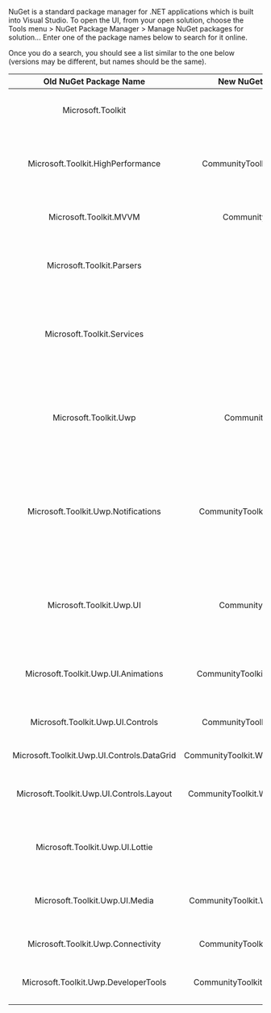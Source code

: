 NuGet is a standard package manager for .NET applications which is built into Visual Studio. To open the UI, from your open solution, choose the Tools menu > NuGet Package Manager > Manage NuGet packages for solution... Enter one of the package names below to search for it online.

Once you do a search, you should see a list similar to the one below (versions may be different, but names should be the same).


| **Old NuGet Package Name**      | **New NuGet Package Name** | **Description** |
| :-------------: | :----------: | :----------: |
|  Microsoft.Toolkit | | .NET Standard NuGet package containing common code   |
| Microsoft.Toolkit.HighPerformance   | CommunityToolkit.HighPerformance | .NET Standard and .NET Core NuGet package with performance-oriented helpers, extensions, etc |
| Microsoft.Toolkit.MVVM | CommunityToolkit.MVVM | (In Preview) .NET Standard MVVM Library, [read more here](https://aka.ms/MVVMToolkit) |
|  Microsoft.Toolkit.Parsers | 	| .NET Standard NuGet package containing cross-platform parsers, such as Markdown   |
|  Microsoft.Toolkit.Services | | (Deprecating) .NET Standard NuGet package containing cross-platform services helpers, such as LinkedIn, Microsoft Graph, Twitter and more   |
|  Microsoft.Toolkit.Uwp | CommunityToolkit.WinUI | Main NuGet package includes code only helpers such as Color conversions, Storage file handling, a Stream helper class, etc.   |
|  Microsoft.Toolkit.Uwp.Notifications | CommunityToolkit.WinUI.Notifications |	Notifications Package - Generate tile, toast, and badge notifications for Windows 10 via code. Includes IntelliSense support to avoid having to use the XML syntax   |
|  Microsoft.Toolkit.Uwp.UI | CommunityToolkit.WinUI.UI | UI Packages - XAML converters, Visual tree extensions, State Triggers, and other extensions and helpers for your XAML UI   |
|  Microsoft.Toolkit.Uwp.UI.Animations | CommunityToolkit.WinUI.UI.Animations | Animations and Composition behaviors such as Blur, Fade, Rotate, etc.   |
|  Microsoft.Toolkit.Uwp.UI.Controls | CommunityToolkit.WinUI.UI.Controls | XAML Controls such as RadialGauge, RangeSelector, etc. |
|  Microsoft.Toolkit.Uwp.UI.Controls.DataGrid | CommunityToolkit.WinUI.UI.Controls.DataGrid | XAML DataGrid control   |
|  Microsoft.Toolkit.Uwp.UI.Controls.Layout | CommunityToolkit.WinUI.UI.Controls.Layout | XAML layout controls such as WrapLayout, StaggeredLayout, etc.   |
|  Microsoft.Toolkit.Uwp.UI.Lottie |  | Library for rendering Adobe AfterEffects animations natively in Windows apps   |
|  Microsoft.Toolkit.Uwp.UI.Media | CommunityToolkit.WinUI.UI.Controls.Media | Brushes, Win2D/Composition effects, and helpers to create visual effects   |
|  Microsoft.Toolkit.Uwp.Connectivity | CommunityToolkit.WinUI.Connectivity | API helpers such as BluetoothLEHelper and Networking   |
|  Microsoft.Toolkit.Uwp.DeveloperTools | CommunityToolkit.WinUI.DeveloperTools | XAML user controls and services to help developer building their app   |
